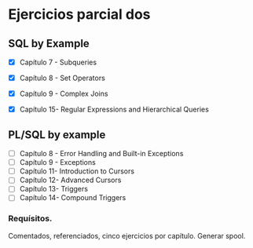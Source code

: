 # Ejercicios parcial dos
## SQL by Example

- [x] Capítulo 7 - Subqueries
- [x] Capítulo 8 - Set Operators
- [x] Capítulo 9 - Complex Joins
- [x] Capítulo 15- Regular Expressions and Hierarchical Queries


## PL/SQL by example

- [ ] Capítulo 8 - Error Handling and Built-in Exceptions
- [ ] Capítulo 9 - Exceptions
- [ ] Capítulo 11- Introduction to Cursors
- [ ] Capítulo 12- Advanced Cursors
- [ ] Capítulo 13- Triggers
- [ ] Capítulo 14- Compound Triggers

### Requísitos.
Comentados, referenciados, cinco ejercicios por capítulo.
Generar spool. 
